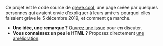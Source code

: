 Ce projet est le code source de [greve.cool](http://greve.cool), une page créée par quelques personnes qui avaient envie d’expliquer à leurs ami·e·s pourquoi elles faisaient grève le 5 décembre 2019, et comment ça marche.

- **Une idée, une remarque ?** [Ouvrez une issue](https://github.com/Signez/grevepointcool/issues?q=is%3Aissue+is%3Aopen+sort%3Aupdated-desc) pour en discuter.
- **Vous connaissez un peu le HTML ?** Proposez directement [une amélioration](https://github.com/Signez/grevepointcool/edit/master/index.html).
